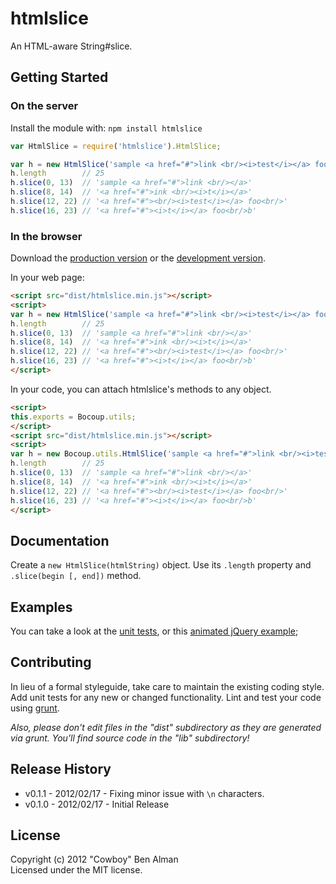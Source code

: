 # htmlslice

An HTML-aware String#slice.

## Getting Started
### On the server
Install the module with: `npm install htmlslice`

```javascript
var HtmlSlice = require('htmlslice').HtmlSlice;

var h = new HtmlSlice('sample <a href="#">link <br/><i>test</i></a> foo<br/>bar');
h.length        // 25
h.slice(0, 13)  // 'sample <a href="#">link <br/></a>'
h.slice(8, 14)  // '<a href="#">ink <br/><i>t</i></a>'
h.slice(12, 22) // '<a href="#"><br/><i>test</i></a> foo<br/>'
h.slice(16, 23) // '<a href="#"><i>t</i></a> foo<br/>b'
```

### In the browser
Download the [production version][min] or the [development version][max].

[min]: https://raw.github.com/cowboy/javascript-htmlslice/master/dist/htmlslice.min.js
[max]: https://raw.github.com/cowboy/javascript-htmlslice/master/dist/htmlslice.js

In your web page:

```html
<script src="dist/htmlslice.min.js"></script>
<script>
var h = new HtmlSlice('sample <a href="#">link <br/><i>test</i></a> foo<br/>bar');
h.length        // 25
h.slice(0, 13)  // 'sample <a href="#">link <br/></a>'
h.slice(8, 14)  // '<a href="#">ink <br/><i>t</i></a>'
h.slice(12, 22) // '<a href="#"><br/><i>test</i></a> foo<br/>'
h.slice(16, 23) // '<a href="#"><i>t</i></a> foo<br/>b'
</script>
```

In your code, you can attach htmlslice's methods to any object.

```html
<script>
this.exports = Bocoup.utils;
</script>
<script src="dist/htmlslice.min.js"></script>
<script>
var h = new Bocoup.utils.HtmlSlice('sample <a href="#">link <br/><i>test</i></a> foo<br/>bar');
h.length        // 25
h.slice(0, 13)  // 'sample <a href="#">link <br/></a>'
h.slice(8, 14)  // '<a href="#">ink <br/><i>t</i></a>'
h.slice(12, 22) // '<a href="#"><br/><i>test</i></a> foo<br/>'
h.slice(16, 23) // '<a href="#"><i>t</i></a> foo<br/>b'
</script>
```

## Documentation
Create a `new HtmlSlice(htmlString)` object. Use its `.length` property and `.slice(begin [, end])` method.

## Examples
You can take a look at the [unit tests](https://github.com/cowboy/javascript-htmlslice/blob/master/test/htmlslice_test.js), or this [animated jQuery example](http://jsfiddle.net/cowboy/2SCRK/);

## Contributing
In lieu of a formal styleguide, take care to maintain the existing coding style. Add unit tests for any new or changed functionality. Lint and test your code using [grunt](https://github.com/cowboy/grunt).

_Also, please don't edit files in the "dist" subdirectory as they are generated via grunt. You'll find source code in the "lib" subdirectory!_

## Release History

* v0.1.1 - 2012/02/17 - Fixing minor issue with `\n` characters.
* v0.1.0 - 2012/02/17 - Initial Release

## License
Copyright (c) 2012 "Cowboy" Ben Alman  
Licensed under the MIT license.
